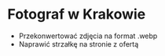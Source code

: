 # Fotograf w Krakowie

- Przekonwertować zdjęcia na format .webp
- Naprawić strzałkę na stronie z ofertą
